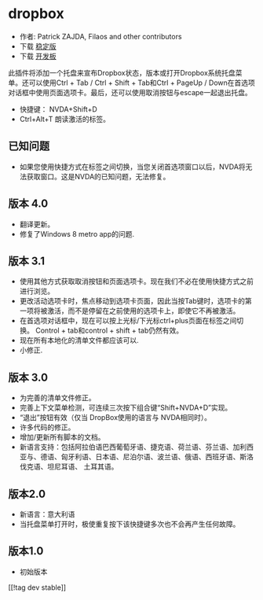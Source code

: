 # dropbox #

* 作者: Patrick ZAJDA, Filaos and other contributors
* 下载 [稳定版][1]
* 下载 [开发板][2]

此插件将添加一个托盘来宣布Dropbox状态，版本或打开Dropbox系统托盘菜单。还可以使用Ctrl + Tab / Ctrl + Shift + Tab和Ctrl + PageUp / Down在首选项对话框中使用页面选项卡。最后，还可以使用取消按钮与escape一起退出托盘。

* 快捷键： NVDA+Shift+D
* Ctrl+Alt+T 朗读激活的标签。

## 已知问题 ##

* 如果您使用快捷方式在标签之间切换，当您关闭首选项窗口以后，NVDA将无法获取窗口。这是NVDA的已知问题，无法修复。

## 版本 4.0 ##

* 翻译更新。
* 修复了Windows 8 metro app的问题.

## 版本 3.1 ##

* 使用其他方式获取取消按钮和页面选项卡。现在我们不必在使用快捷方式之前进行浏览。
* 更改活动选项卡时，焦点移动到选项卡页面，因此当按Tab键时，选项卡的第一项将被激活，而不是停留在之前使用的选项卡上，即使它不再被激活。
* 在首选项对话框中，现在可以按上光标/下光标ctrl+plus页面在标签之间切换。 Control + tab和control + shift + tab仍然有效。
* 现在所有本地化的清单文件都应该可以.
* 小修正.

## 版本 3.0 ##

* 为完善的清单文件修正。
* 完善上下文菜单检测，可连续三次按下组合键“Shift+NVDA+D”实现。
* “退出”按钮有效（仅当 DropBox使用的语言与 NVDA相同时）。
* 许多代码的修正。
* 增加/更新所有脚本的文档。
* 新语言支持：包括阿拉伯语巴西葡萄牙语、捷克语、荷兰语、芬兰语、加利西亚与、德语、匈牙利语、日本语、尼泊尔语、波兰语、俄语、西班牙语、斯洛伐克语、坦尼耳语、
  土耳其语。

## 版本2.0 ##

* 新语言：意大利语
* 当托盘菜单打开时，极使重复按下该快捷键多次也不会再产生任何故障。

## 版本1.0 ##

* 初始版本

[[!tag dev stable]]

[1]: http://addons.nvda-project.org/files/get.php?file=dx

[2]: http://addons.nvda-project.org/files/get.php?file=dx-dev
